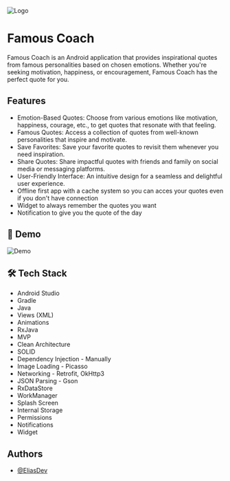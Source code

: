 
![Logo](https://i.imgur.com/xcK6Fuy.png)

# Famous Coach

Famous Coach  is an Android application that provides inspirational quotes from famous personalities based on chosen emotions. Whether you're seeking motivation, happiness, or encouragement, Famous Coach has the perfect quote for you.

## Features

- Emotion-Based Quotes: Choose from various emotions like motivation, happiness, courage, etc., to get quotes that resonate with that feeling.
- Famous Quotes: Access a collection of quotes from well-known personalities that inspire and motivate.
- Save Favorites: Save your favorite quotes to revisit them whenever you need inspiration.
- Share Quotes: Share impactful quotes with friends and family on social media or messaging platforms.
- User-Friendly Interface: An intuitive design for a seamless and delightful user experience.
- Offline first app with a cache system so you can acces your quotes even if you don't have connection
- Widget to always remember the quotes you want
- Notification to give you the quote of the day


## 🎥 Demo

![Demo](https://i.imgur.com/ak4pM2s.gif)



## 🛠 Tech Stack

- Android Studio
- Gradle
- Java
- Views (XML)
- Animations
- RxJava
- MVP
- Clean Architecture
- SOLID
- Dependency Injection - Manually
- Image Loading - Picasso
- Networking - Retrofit, OkHttp3
- JSON Parsing - Gson
- RxDataStore
- WorkManager
- Splash Screen
- Internal Storage
- Permissions
- Notifications
- Widget



## Authors

- [@EliasDev](https://github.com/eliastomas11)

